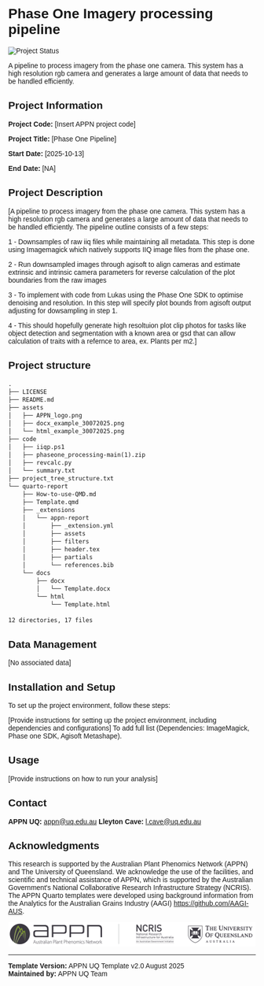 <div style="font-family: Arial, sans-serif;">

# Phase One Imagery processing pipeline

![Project Status](https://img.shields.io/badge/status-ACTIVE-6f901e)
<!-- Status last updated: 2025-10-25 06:19:09 UTC | Commits last week: 6 -->

A pipeline to process imagery from the phase one camera. This system has a high resolution rgb camera and generates a large amount of data that needs to be handled efficiently. 


## Project Information

**Project Code:** [Insert APPN project code]

**Project Title:** [Phase One Pipeline]

**Start Date:** [2025-10-13]

**End Date:** [NA]  

## Project Description

[A pipeline to process imagery from the phase one camera. This system has a high resolution rgb camera and generates a large amount of data that needs to be handled efficiently. The pipeline outline consists of a few steps:

1 - Downsamples of raw iiq files while maintaining all metadata. This step is done using Imagemagick which natively supports IIQ image files from the phase one.

2 - Run downsampled images through agisoft to align cameras and estimate extrinsic and intrinsic camera parameters for reverse calculation of the plot boundaries from the raw images

3 - To implement with code from Lukas using the Phase One SDK to optimise denoising and resolution. In this step will specify plot bounds from agisoft output adjusting for dowsampling in step 1.

4 - This should hopefully generate high resoltuion plot clip photos for tasks like object detection and segmentation with a known area or gsd that can allow calculation of traits with a refernce to area, ex. Plants per m2.]


<!-- PROJECT_TREE_START -->
<h2>Project structure</h2>

```plaintext
.
├── LICENSE
├── README.md
├── assets
│   ├── APPN_logo.png
│   ├── docx_example_30072025.png
│   └── html_example_30072025.png
├── code
│   ├── iiqp.ps1
│   ├── phaseone_processing-main(1).zip
│   ├── revcalc.py
│   └── summary.txt
├── project_tree_structure.txt
└── quarto-report
    ├── How-to-use-QMD.md
    ├── Template.qmd
    ├── _extensions
    │   └── appn-report
    │       ├── _extension.yml
    │       ├── assets
    │       ├── filters
    │       ├── header.tex
    │       ├── partials
    │       └── references.bib
    └── docs
        ├── docx
        │   └── Template.docx
        └── html
            └── Template.html

12 directories, 17 files
```
<!-- PROJECT_TREE_END -->

## Data Management

[No associated data]

## Installation and Setup

To set up the project environment, follow these steps:

[Provide instructions for setting up the project environment, including dependencies and configurations]
To add full list (Dependencies: ImageMagick, Phase one SDK, Agisoft Metashape).

## Usage

[Provide instructions on how to run your analysis]


## Contact

**APPN UQ:** appn@uq.edu.au
**Lleyton Cave:** l.cave@uq.edu.au

## Acknowledgments

This research is supported by the Australian Plant Phenomics Network (APPN) and The University of Queensland. We acknowledge the use of the facilities, and scientific and technical assistance of APPN, which is supported by the Australian Government's National Collaborative Research Infrastructure Strategy (NCRIS). The APPN Quarto templates were developed using background information from the Analytics for the Australian Grains Industry (AAGI) https://github.com/AAGI-AUS. 


![APPN Logo](assets/APPN_logo.png)


---

**Template Version:** APPN UQ Template v2.0 August 2025  
**Maintained by:** APPN UQ Team

</div>


